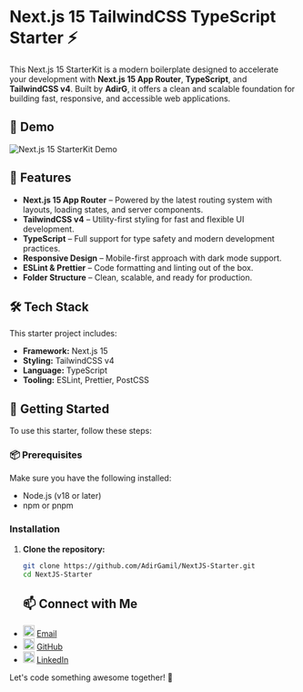 # Next.js 15 TailwindCSS TypeScript Starter ⚡

This Next.js 15 StarterKit is a modern boilerplate designed to accelerate your development with **Next.js 15 App Router**, **TypeScript**, and **TailwindCSS v4**. Built by **AdirG**, it offers a clean and scalable foundation for building fast, responsive, and accessible web applications.

## 🎥 Demo

![Next.js 15 StarterKit Demo](https://res.cloudinary.com/dhweqnxgd/image/upload/v1743880187/starter_ad8wex.png)

## 🌟 Features

- **Next.js 15 App Router** – Powered by the latest routing system with layouts, loading states, and server components.
- **TailwindCSS v4** – Utility-first styling for fast and flexible UI development.
- **TypeScript** – Full support for type safety and modern development practices.
- **Responsive Design** – Mobile-first approach with dark mode support.
- **ESLint & Prettier** – Code formatting and linting out of the box.
- **Folder Structure** – Clean, scalable, and ready for production.

## 🛠️ Tech Stack

This starter project includes:

- **Framework:** Next.js 15
- **Styling:** TailwindCSS v4
- **Language:** TypeScript
- **Tooling:** ESLint, Prettier, PostCSS

## 🚀 Getting Started

To use this starter, follow these steps:

### 📦 Prerequisites

Make sure you have the following installed:

- Node.js (v18 or later)
- npm or pnpm

### Installation

1. **Clone the repository:**

   ```bash
   git clone https://github.com/AdirGamil/NextJS-Starter.git
   cd NextJS-Starter

   ```

   ## 📫 Connect with Me

- <img width="20" height="20" src="https://img.icons8.com/fluent/48/000000/email-open.png" alt="Email"/> [Email](mailto:2000adir2000@gmail.com)
- <img width="20" height="20" src="https://img.icons8.com/fluent/48/000000/github.png" alt="GitHub"/> [GitHub](https://github.com/AdirGamil)
- <img width="20" height="20" src="https://img.icons8.com/fluent/48/000000/linkedin.png" alt="LinkedIn"/> [LinkedIn](https://www.linkedin.com/in/adirg/)

Let's code something awesome together! 🚀

